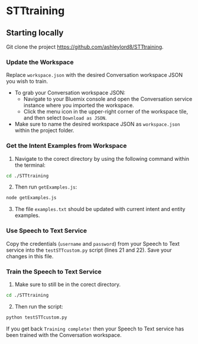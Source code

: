 # STTtraining

## Starting locally
Git clone the project https://github.com/ashleylord8/STTtraining.

### Update the Workspace
Replace `workspace.json` with the desired Conversation workspace JSON you wish to train.
  * To grab your Conversation workspace JSON:
    - Navigate to your Bluemix console and open the Conversation service instance where you imported the workspace.
    - Click the menu icon in the upper-right corner of the workspace tile, and then select `Download as JSON`.
  * Make sure to name the desired workspace JSON as `workspace.json` within the project folder.

### Get the Intent Examples from Workspace
1. Navigate to the corect directory by using the following command within the terminal:

  ```bash
  cd ./STTtraining
  ```

2. Then run `getExamples.js`:

  ```bash
  node getExamples.js
  ```

3. The file `examples.txt` should be updated with current intent and entity examples.

### Use Speech to Text Service
Copy the credentials (`username` and `password`) from your Speech to Text service into the `testSTTcustom.py` script (lines 21 and 22). Save your changes in this file.

### Train the Speech to Text Service
1. Make sure to still be in the corect directory.

  ```bash
  cd ./STTtraining
  ```

2. Then run the script:

  ```bash
  python testSTTcustom.py
  ```

If you get back `Training complete!` then your Speech to Text service has been trained with the Conversation workspace.
